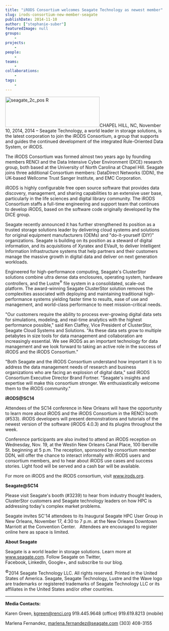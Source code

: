 ```yaml
---
title: "iRODS Consortium welcomes Seagate Technology as newest member"
slug: irods-consortium-new-member-seagate
publishDate: 2014-11-10
author: ["stephanie-suber"]
featuredImage: null
groups:
    - 
projects:
    - 
people:
    - 
teams: 
    - 
collaborations:
    - 
tags:
    - 
---
```

<img class="alignright size-medium wp-image-13783" src="https://renci.org/wp-content/uploads/2014/11/seagate-2c-pos-R-300x96.jpg" alt="seagate_2c_pos R" width="300" height="96" />CHAPEL HILL, NC, November 10, 2014, 2014 – Seagate Technology, a world leader in storage solutions, is the latest corporation to join the iRODS Consortium, a group that supports and guides the continued development of the integrated Rule-Oriented Data System, or iRODS.



The iRODS Consortium was formed almost two years ago by founding members RENCI and the Data Intensive Cyber Environment (DICE) research group, both based at the University of North Carolina at Chapel Hill. Seagate joins three additional Consortium members: DataDirect Networks (DDN), the UK-based Wellcome Trust Sanger Institute, and EMC Corporation.

iRODS is highly configurable free open source software that provides data discovery, management, and sharing capabilities to an extensive user base, particularly in the life sciences and digital library community. The iRODS Consortium staffs a full-time engineering and support team that continues to develop iRODS, based on the software code originally developed by the DICE group.

Seagate recently announced it has further strengthened its position as a trusted storage solutions leader by delivering cloud systems and solutions for original equipment manufacturers (OEMs) and "do-it-yourself (DIY)" organizations. Seagate is building on its position as a steward of digital information, and its acquisitions of Xyratex and EVault, to deliver Intelligent Information Infrastructure systems that help partners and their customers manage the massive growth in digital data and deliver on next generation workloads.

Engineered for high-performance computing, Seagate's ClusterStor solutions combine ultra dense data enclosures, operating system, hardware controllers, and the Lustre<sup>®</sup> file system in a consolidated, scale-out platform. The award-winning Seagate ClusterStor solution removes the complexities associated with deploying and maintaining traditional high-performance systems yielding faster time to results, ease of use and management, and world-class performance to meet mission-critical needs.

"Our customers require the ability to process ever-growing digital data sets for simulations, modeling, and real-time analytics with the highest performance possible," said Ken Claffey, Vice President of ClusterStor, Seagate Cloud Systems and Solutions. "As these data sets grow to multiple petabytes in size tools for data management and collaboration are increasingly essential. We see iRODS as an important technology for data management and we look forward to taking an active role in the success of iRODS and the iRODS Consortium."

"Both Seagate and the iRODS Consortium understand how important it is to address the data management needs of research and business organizations who are facing an explosion of digital data," said iRODS Consortium Executive Director Brand Fortner. "Seagate's insights and expertise will make this consortium stronger. We enthusiastically welcome them to the iRODS community."

<strong>iRODS@SC14</strong>

Attendees of the SC14 conference in New Orleans will have the opportunity to learn more about iRODS and the iRODS Consortium in the RENCI booth (#533). iRODS developers will present demonstrations and tutorials of the newest version of the software (iRODS 4.0.3) and its plugins throughout the week.

Conference participants are also invited to attend an iRODS reception on Wednesday, Nov. 19, at the Westin New Orleans Canal Place, 100 Iberville St. beginning at 5 p.m. The reception, sponsored by consortium member DDN, will offer the chance to interact informally with iRODS users and consortium members, and to hear about iRODS use cases and success stories. Light food will be served and a cash bar will be available.

For more on iRODS and the iRODS consortium, visit <a href="http://www.irods.org">www.irods.org</a>.

<strong>Seagate@SC14</strong>

Please visit Seagate's booth (#3239) to hear from industry thought leaders, ClusterStor customers and Seagate technology leaders on how HPC is addressing today's complex market problems.

Seagate invites SC'14 attendees to its Inaugural Seagate HPC User Group in New Orleans, November 17, 4:30 to 7 p.m. at the New Orleans Downtown Marriott at the Convention Center.   Attendees are encouraged to register online here as space is limited.

<strong>About Seagate</strong>

Seagate is a world leader in storage solutions. Learn more at www.seagate.com. Follow Seagate on Twitter, Facebook, LinkedIn, Google+, and subscribe to our blog.

<sup>©</sup>2014 Seagate Technology LLC. All rights reserved. Printed in the United States of America. Seagate, Seagate Technology, Lustre and the Wave logo are trademarks or registered trademarks of Seagate Technology LLC or its affiliates in the United States and/or other countries.

<hr />

<strong>Media Contacts:</strong>

Karen Green, <a href="mailto:kgreen@renci.org">kgreen@renci.org</a>
919.445.9648 (office)
919.619.8213 (mobile)

Marlena Fernandez, <a href="mailto:marlena.fernandez@seagate.com">marlena.fernandez@seagate.com</a>
(303) 408-3155
